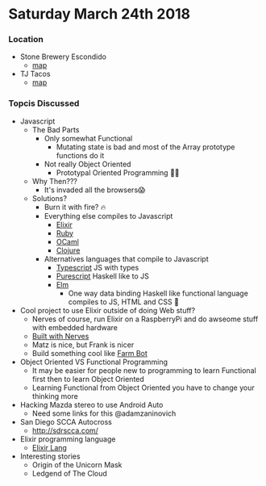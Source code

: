 # Saturday March 24th 2018

### Location
- Stone Brewery Escondido
  - [map](https://goo.gl/maps/a66bSS9qH842)
- TJ Tacos
  - [map](https://goo.gl/maps/rvx9rJnGPBN2)

### Topcis Discussed
- Javascript
  - The Bad Parts
    - Only somewhat Functional
      - Mutating state is bad and most of the Array prototype functions do it
    - Not really Object Oriented
      - Prototypal Oriented Programming 🤷‍♂️
  - Why Then???
    - It's invaded all the browsers😱
  - Solutions?
    - Burn it with fire? 🔥
    - Everything else compiles to Javascript
      - [Elixir](https://github.com/elixirscript/elixirscript)
      - [Ruby](https://github.com/opal/opal)
      - [OCaml](https://github.com/BuckleScript/bucklescript)
      - [Clojure](https://github.com/clojure/clojurescript)
    - Alternatives languages that compile to Javascript
      - [Typescript](http://www.typescriptlang.org/) JS with types
      - [Purescript](http://www.purescript.org/) Haskell like to JS
      - [Elm](http://elm-lang.org/)
        - One way data binding Haskell like functional language compiles to JS, HTML and CSS 🙏
- Cool project to use Elixir outside of doing Web stuff?
  - Nerves of course, run Elixir on a RaspberryPi and do awseome stuff with embedded hardware
  - [Built with Nerves](https://nerves-project.org/)
  - Matz is nice, but Frank is nicer
  - Build something cool like [Farm Bot](https://farm.bot/)
- Object Oriented VS Functional Programming
  - It may be easier for people new to programming to learn Functional first then to learn Object Oriented
  - Learning Functional from Object Oriented you have to change your thinking more
- Hacking Mazda stereo to use Android Auto
  - Need some links for this @adamzaninovich
- San Diego SCCA Autocross
  - http://sdrscca.com/
- Elixir programming language
  - [Elixir Lang](https://elixir-lang.org/getting-started/introduction.html)
- Interesting stories
  - Origin of the Unicorn Mask
  - Ledgend of The Cloud
